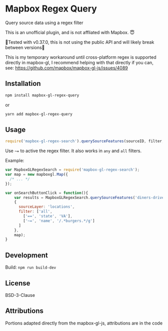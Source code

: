 # Mapbox Regex Query

Query source data using a regex filter

This is an unofficial plugin, and is not affliated with Mapbox. 😇

🚧Tested with v0.37.0, this is not using the public API and will likely break between versions🚧

This is my temporary workaround until cross-platform regex is supported directly in mapbox-gl, I recommend helping with that directly if you can, see: https://github.com/mapbox/mapbox-gl-js/issues/4089 

## Installation

```sh
npm install mapbox-gl-regex-query
``` 
or 
```sh
yarn add mapbox-gl-regex-query
```

## Usage

```js
require('mapbox-gl-regex-search').querySourceFeatures(sourceID, filter, map);
```

Use `~=` to active the regex filter. It also works in `any` and `all`  filters.

Example: 

```js
var MapboxGLRegexSearch = require('mapbox-gl-regex-search');
var map = new mapboxgl.Map({
  /* ... */
});

var onSearchButtonClick = function(){
    var results = MapboxGLRegexSearch.querySourceFeatures('diners-drive-ins-and-dives',
    {
      sourceLayer: 'locations',
      filter: ['all',
        ['==', 'state', 'VA'],
        ['~=', 'name', '/.*burgers.*/g']
      ]
    },
    map);
}

```

## Development

Build: `npm run build-dev`

## License

BSD-3-Clause

## Attributions

Portions adapted directly from the mapbox-gl-js, attributions are in the code
